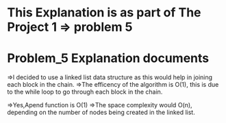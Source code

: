 # This Explanation is as part of The Project 1 => problem 5 

# Problem_5 Explanation documents

=>I decided to use a linked list data structure as this would help in joining each block in the chain.
=>The efficency of the algorithm is O(1), this is due to the while loop to go through each block in the chain.

=>Yes,Apend function is O(1)
=>The space complexity would O(n), depending on the number of nodes being created in the linked list.